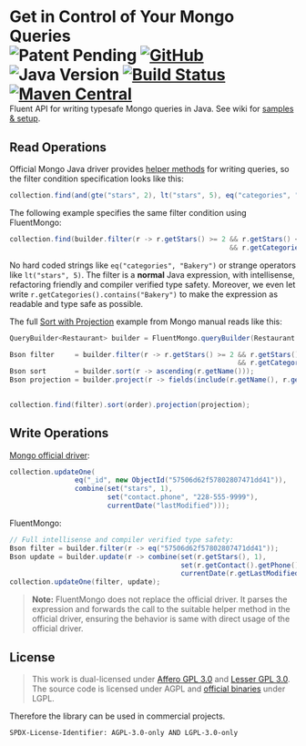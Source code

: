 # Get in Control of Your Mongo Queries <div style="float:right">![Patent Pending](https://img.shields.io/badge/patent-pending-informational) [![GitHub](https://img.shields.io/badge/license-LGPL_3.0-success)](LICENSE) ![Java Version](https://img.shields.io/badge/java-%3E%3D%208-success) [![Build Status](https://travis-ci.org/streamx-co/FluentMongo.svg?branch=release)](https://travis-ci.org/streamx-co/FluentMongo) [![Maven Central](https://img.shields.io/maven-central/v/co.streamx.fluent/fluent-mongo?label=maven%20central)](https://search.maven.org/search?q=g:%22co.streamx.fluent%22%20AND%20a:%22fluent-mongo%22)</div>

Fluent API for writing typesafe Mongo queries in Java. See wiki for [samples & setup](https://github.com/streamx-co/FluentMongo/wiki).

## Read Operations

Official Mongo Java driver provides [helper methods](https://mongodb.github.io/mongo-java-driver/4.1/driver/tutorials/perform-read-operations/#filters-helper) for writing queries, so the filter condition specification looks like this:

```java
collection.find(and(gte("stars", 2), lt("stars", 5), eq("categories", "Bakery")));
```

The following example specifies the same filter condition using FluentMongo:

```java
collection.find(builder.filter(r -> r.getStars() >= 2 && r.getStars() < 5
                                                      && r.getCategories().contains("Bakery")));
```

No hard coded strings like `eq("categories", "Bakery")` or strange operators like `lt("stars", 5)`. The filter is a **normal** Java expression, with intellisense, refactoring friendly and compiler verified type safety. Moreover, we even let write `r.getCategories().contains("Bakery")` to make the expression as readable and type safe as possible.

The full [Sort with Projection](https://mongodb.github.io/mongo-java-driver/4.1/driver/tutorials/perform-read-operations/#sort-with-projections) example from Mongo manual reads like this:

```java
QueryBuilder<Restaurant> builder = FluentMongo.queryBuilder(Restaurant.class);

Bson filter     = builder.filter(r -> r.getStars() >= 2 && r.getStars() < 5
                                                        && r.getCategories().contains("Bakery"));
Bson sort       = builder.sort(r -> ascending(r.getName()));
Bson projection = builder.project(r -> fields(include(r.getName(), r.getStars(), r.getCategories()),
                                                                                      excludeId()));

collection.find(filter).sort(order).projection(projection);
```

## Write Operations

[Mongo official driver](https://mongodb.github.io/mongo-java-driver/4.1/driver/tutorials/perform-write-operations/#update-a-single-document):

```java
collection.updateOne(
                eq("_id", new ObjectId("57506d62f57802807471dd41")),
                combine(set("stars", 1),
                        set("contact.phone", "228-555-9999"),
                        currentDate("lastModified")));
```

FluentMongo:

```java
// Full intellisense and compiler verified type safety:
Bson filter = builder.filter(r -> eq("57506d62f57802807471dd41"));
Bson update = builder.update(r -> combine(set(r.getStars(), 1),
                                          set(r.getContact().getPhone(), "228-555-9999"),
                                          currentDate(r.getLastModified())));
collection.updateOne(filter, update);
```

> **Note:** FluentMongo does not replace the official driver. It parses the expression and forwards the call to the suitable helper method in the official driver, ensuring the behavior is same with direct usage of the official driver.

## License

> This work is dual-licensed under [Affero GPL 3.0](https://opensource.org/licenses/AGPL-3.0) and [Lesser GPL 3.0](https://opensource.org/licenses/LGPL-3.0).
The source code is licensed under AGPL and [official binaries](https://search.maven.org/search?q=g:%22co.streamx.fluent%22%20AND%20a:%22fluent-mongo%22) under LGPL.

Therefore the library can be used in commercial projects.

`SPDX-License-Identifier: AGPL-3.0-only AND LGPL-3.0-only`
